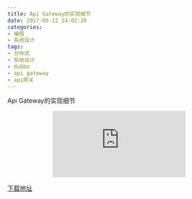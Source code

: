 ```yaml
---
title: Api Gateway的实现细节
date: 2017-05-12 14:02:20
categories: 
- 编程
- 系统设计
tags:
- 分布式
- 系统设计
- dubbo
- api gateway
- api网关
---
```


Api Gateway的实现细节
<!-- more -->
<center><embed src="http://asset.yit.com/temp/pdf/API%20Gateway%E5%AE%9E%E7%8E%B0%E7%BB%86%E8%8A%82.pdf?v=1" class="pdfview"  pluginspage="http://www.adobe.com/products/acrobat/readstep2.html"></center>

[下载地址](http://asset.yit.com/temp/pdf/API%20Gateway%E5%AE%9E%E7%8E%B0%E7%BB%86%E8%8A%82.key?v=1)
